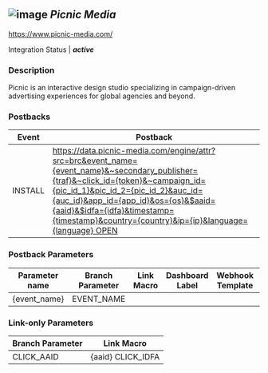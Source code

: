 ## ![image](https://cdn.branch.io/branch-assets/ad-partner-manager/Picnic_Media-1513137425026.png)	***Picnic Media***
https://www.picnic-media.com/

Integration Status |  ***active***

###  Description
Picnic is an interactive design studio specializing in campaign-driven advertising experiences for global agencies and beyond.

### Postbacks
Event | Postback
--- | ---
INSTALL | https://data.picnic-media.com/engine/attr?src=brc&event_name={event_name}&~secondary_publisher={traf}&~click_id={token}&~campaign_id={pic_id_1}&pic_id_2={pic_id_2}&auc_id={auc_id}&app_id={app_id}&os={os}&$aaid={aaid}&$idfa={idfa}&timestamp={timestamp}&country={country}&ip={ip}&language={language} OPEN | https://data.picnic-media.com/engine/attr?src=brc&event_name={event_name}&~secondary_publisher={traf}&~click_id={token}&~campaign_id={pic_id_1}&pic_id_2={pic_id_2}&auc_id={auc_id}&app_id={app_id}&os={os}&$aaid={aaid}&$idfa={idfa}&timestamp={timestamp}&country={country}&ip={ip}&language={language} PURCHASE | https://data.picnic-media.com/engine/attr?src=brc&event_name={event_name}&~secondary_publisher={traf}&~click_id={token}&~campaign_id={pic_id_1}&pic_id_2={pic_id_2}&auc_id={auc_id}&app_id={app_id}&os={os}&$aaid={aaid}&$idfa={idfa}&timestamp={timestamp}&country={country}&currency={currency}&revenue={revenue}&ip={ip}&language={language} custom_event | https://data.picnic-media.com/engine/attr?src=brc&event_name={event_name}&~secondary_publisher={traf}&~click_id={token}&~campaign_id={pic_id_1}&pic_id_2={pic_id_2}&auc_id={auc_id}&app_id={app_id}&os={os}&$aaid={aaid}&$idfa={idfa}&timestamp={timestamp}&country={country}&ip={ip}&language={language}

### Postback Parameters
Parameter name | Branch Parameter | Link Macro | Dashboard Label | Webhook Template | Required | Description
--- | --- | --- | --- | --- | --- | --- 
{event_name} | EVENT_NAME |  |  |  | false |  {traf} | SECONDARY_PUBLISHER | {traf} |  |  | false |  {token} | CLICK_ID | {token} |  |  | false |  {pic_id_1} | CAMPAIGN_ID | {pic_id_1} |  | null | false | null {pic_id_2} | CUSTOM_LINK_MACRO | {pic_id_2} |  | null | false | null {auc_id} | CUSTOM_LINK_MACRO | {auc_id} |  | null | false | null {app_id} | OS_PACKAGE_NAME |  |  |  | false |  {os} | OS |  |  |  | false |  {aaid} | AAID |  |  |  | false |  {idfa} | IDFA |  |  |  | false |  {timestamp} | EVENT_TIMESTAMP |  |  |  | false |  {country} | COUNTRY |  |  | null | false | null {ip} | IP_ADDRESS |  |  | null | false | null {language} | LANGUAGE |  |  | null | false | null {currency} | PURCHASE_CURRENCY |  |  | null | false | null {revenue} | PURCHASE_REVENUE |  |  |  | false | 

### Link-only Parameters
Branch Parameter | Link Macro
--- | ---
CLICK_AAID | {aaid} CLICK_IDFA | {idfa}



